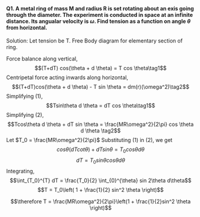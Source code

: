 #### Q1. A metal ring of mass M and radius R is set rotating about an exis going through the diameter. The experiment is conducted in space at an infinite distance. Its angualar velocity is $\omega$. Find tension as a function on angle $\theta$ from horizontal.
Solution: 
Let tension be T.
Free Body diagram for elementary section of ring.

Force balance along vertical,
$$(T+dT) cos(\theta + d \theta) = T cos \theta\tag1$$ 
Centripetal force acting inwards along horizontal,
$$(T+dT)cos(\theta + d \theta) - T sin \theta = dm(r)(\omega^2)\tag2$$
Simplifying (1),
$$Tsin\theta d \theta = dT cos \theta\tag1$$
Simplifying (2),
$$Tcos\theta d \theta + dT sin \theta = \frac{MR\omega^2}{2\pi} cos \theta d \theta \tag2$$
Let $T_0 = \frac{MR\omega^2}{2\pi}$
Substituting (1) in (2), we get
$$cos \theta (dT cot \theta) + dT sin \theta = T_0 cos \theta d \theta$$
$$dT = T_0 sin \theta cos \theta d \theta$$
Integrating,
$$\int_{T_0}^{T} dT = \frac{T_0}{2} \int_{0}^{\theta} sin 2\theta d\theta$$
$$T = T_0\left( 1 + \frac{1}{2} sin^2 \theta \right)$$

$$\therefore T = \frac{MR\omega^2}{2\pi}\left(1 + \frac{1}{2}sin^2 \theta \right)$$

